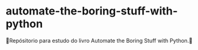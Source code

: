 # automate-the-boring-stuff-with-python
:book:Repósitorio para estudo do livro Automate the Boring Stuff with Python.:snake:
